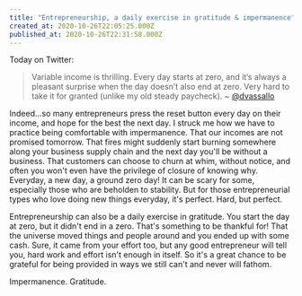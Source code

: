 ```yaml
---
title: "Entrepreneurship, a daily exercise in gratitude & impermanence"
created_at: 2020-10-26T22:05:25.000Z
published_at: 2020-10-26T22:31:58.000Z
---
```

Today on Twitter: 

> Variable income is thrilling. Every day starts at zero, and it’s always a pleasant surprise when the day doesn’t also end at zero. Very hard to take it for granted (unlike my old steady paycheck). ~ [@dvassallo](https://twitter.com/dvassallo/status/1320225863581851649?s=28)

Indeed...so many entrepreneurs press the reset button every day on their income, and hope for the best the next day. I struck me how we have to practice being comfortable with impermanence. That our incomes are not promised tomorrow. That fires might suddenly start burning somewhere along your business supply chain and the next day you'll be without a business. That customers can choose to churn at whim, without notice, and often you won't even have the privilege of closure of knowing why. Everyday, a new day, a ground zero day! It can be scary for some, especially those who are beholden to stability. But for those entrepreneurial types who love doing new things everyday, it's perfect. Hard, but perfect. 

Entrepreneurship can also be a daily exercise in gratitude. You start the day at zero, but it didn't end in a zero. That's something to be thankful for! That the universe moved things and people around and you ended up with some cash. Sure, it came from your effort too, but any good entrepreneur will tell you, hard work and effort isn't enough in itself. So it's a great chance to be grateful for being provided in ways we still can't and never will fathom.

Impermanence. Gratitude.
